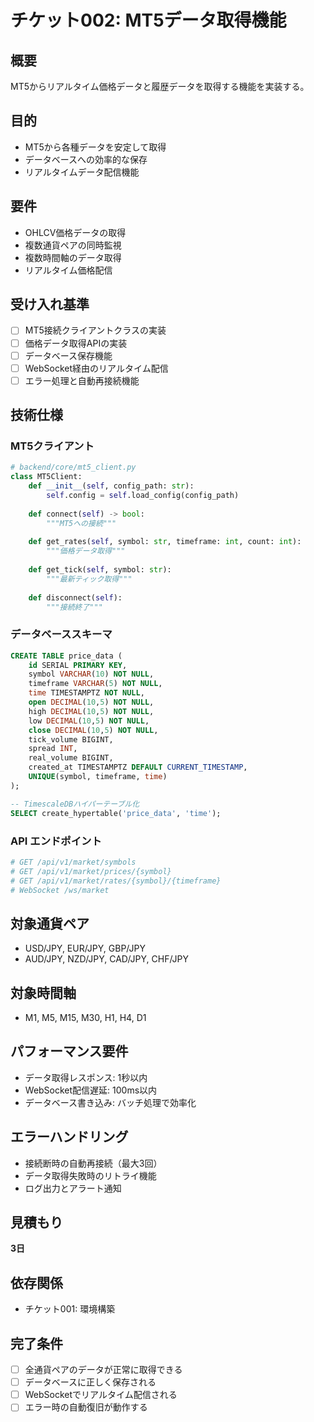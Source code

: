 # チケット002: MT5データ取得機能

## 概要
MT5からリアルタイム価格データと履歴データを取得する機能を実装する。

## 目的
- MT5から各種データを安定して取得
- データベースへの効率的な保存
- リアルタイムデータ配信機能

## 要件
- OHLCV価格データの取得
- 複数通貨ペアの同時監視
- 複数時間軸のデータ取得
- リアルタイム価格配信

## 受け入れ基準
- [ ] MT5接続クライアントクラスの実装
- [ ] 価格データ取得APIの実装
- [ ] データベース保存機能
- [ ] WebSocket経由のリアルタイム配信
- [ ] エラー処理と自動再接続機能

## 技術仕様

### MT5クライアント
```python
# backend/core/mt5_client.py
class MT5Client:
    def __init__(self, config_path: str):
        self.config = self.load_config(config_path)
    
    def connect(self) -> bool:
        """MT5への接続"""
        
    def get_rates(self, symbol: str, timeframe: int, count: int):
        """価格データ取得"""
        
    def get_tick(self, symbol: str):
        """最新ティック取得"""
        
    def disconnect(self):
        """接続終了"""
```

### データベーススキーマ
```sql
CREATE TABLE price_data (
    id SERIAL PRIMARY KEY,
    symbol VARCHAR(10) NOT NULL,
    timeframe VARCHAR(5) NOT NULL,
    time TIMESTAMPTZ NOT NULL,
    open DECIMAL(10,5) NOT NULL,
    high DECIMAL(10,5) NOT NULL,
    low DECIMAL(10,5) NOT NULL,
    close DECIMAL(10,5) NOT NULL,
    tick_volume BIGINT,
    spread INT,
    real_volume BIGINT,
    created_at TIMESTAMPTZ DEFAULT CURRENT_TIMESTAMP,
    UNIQUE(symbol, timeframe, time)
);

-- TimescaleDBハイパーテーブル化
SELECT create_hypertable('price_data', 'time');
```

### API エンドポイント
```python
# GET /api/v1/market/symbols
# GET /api/v1/market/prices/{symbol}
# GET /api/v1/market/rates/{symbol}/{timeframe}
# WebSocket /ws/market
```

## 対象通貨ペア
- USD/JPY, EUR/JPY, GBP/JPY
- AUD/JPY, NZD/JPY, CAD/JPY, CHF/JPY

## 対象時間軸
- M1, M5, M15, M30, H1, H4, D1

## パフォーマンス要件
- データ取得レスポンス: 1秒以内
- WebSocket配信遅延: 100ms以内
- データベース書き込み: バッチ処理で効率化

## エラーハンドリング
- 接続断時の自動再接続（最大3回）
- データ取得失敗時のリトライ機能
- ログ出力とアラート通知

## 見積もり
**3日**

## 依存関係
- チケット001: 環境構築

## 完了条件
- [ ] 全通貨ペアのデータが正常に取得できる
- [ ] データベースに正しく保存される
- [ ] WebSocketでリアルタイム配信される
- [ ] エラー時の自動復旧が動作する